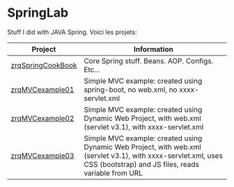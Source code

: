 # SpringLab
Stuff I did with JAVA Spring. Voici les projets:

Project | Information
--- | ---
[zrqSpringCookBook](https://github.com/rdquintas/SpringLab/tree/master/zrqSpringCookBook) | Core Spring stuff. Beans. AOP. Configs. Etc...
[zrqMVCexample01](https://github.com/rdquintas/SpringLab/tree/master/zrqMVCexample01) | Simple MVC example: created using spring-boot, no web.xml, no xxxx-servlet.xml
[zrqMVCexample02](https://github.com/rdquintas/SpringLab/tree/master/zrqMVCexample02) | Simple MVC example: created using Dynamic Web Project, with web.xml (servlet v3.1), with xxxx-servlet.xml
[zrqMVCexample03](https://github.com/rdquintas/SpringLab/tree/master/zrqMVCexample03) | Simple MVC example: created using Dynamic Web Project, with web.xml (servlet v3.1), with xxxx-servlet.xml, uses CSS (bootstrap) and JS files, reads variable from URL
